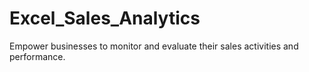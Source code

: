 # Excel_Sales_Analytics
 Empower businesses to monitor and evaluate their sales activities and performance.
